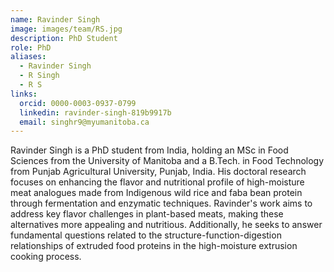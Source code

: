 ```yaml
---
name: Ravinder Singh
image: images/team/RS.jpg
description: PhD Student
role: PhD
aliases:
  - Ravinder Singh
  - R Singh
  - R S
links:
  orcid: 0000-0003-0937-0799
  linkedin: ravinder-singh-819b9917b
  email: singhr9@myumanitoba.ca
---
```


Ravinder Singh is a PhD student from India, holding an MSc in Food Sciences from the University of Manitoba and a B.Tech. in Food Technology from Punjab Agricultural University, Punjab, India. His doctoral research focuses on enhancing the flavor and nutritional profile of high-moisture meat analogues made from Indigenous wild rice and faba bean protein through fermentation and enzymatic techniques. Ravinder's work aims to address key flavor challenges in plant-based meats, making these alternatives more appealing and nutritious. Additionally, he seeks to answer fundamental questions related to the structure-function-digestion relationships of extruded food proteins in the high-moisture extrusion cooking process.
